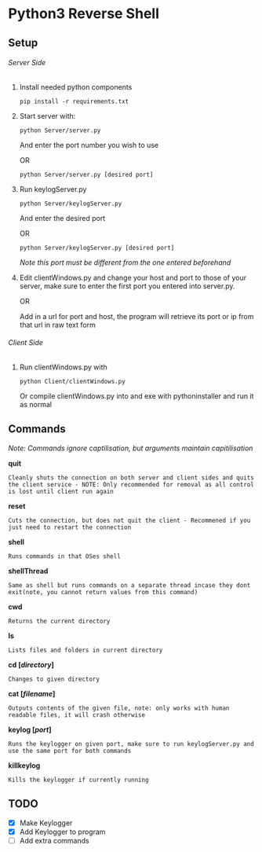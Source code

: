 # Python3 Reverse Shell

## Setup

###### Server Side
1. Install needed python components
	```
	pip install -r requirements.txt
	```

2. Start server with:
	```
	python Server/server.py
	```
	And enter the port number you wish to use

	OR

	```
	python Server/server.py [desired port]
	```

3. Run keylogServer.py
	```
	python Server/keylogServer.py
	```

	And enter the desired port

	OR

	```
	python Server/keylogServer.py [desired port]
	```
	*Note this port must be different from the one entered beforehand*

4. Edit clientWindows.py and change your host and port to those of your server, make sure to enter the first port you entered into server.py.
	
	OR

	Add in a url for port and host, the program will retrieve its port or ip from that url in raw text form

###### Client Side
1. Run clientWindows.py with
	```
	python Client/clientWindows.py
	```
	Or compile clientWindows.py into and exe with pythoninstaller and run it as normal

## Commands
*Note: Commands ignore captilisation, but arguments maintain capitilisation*

**quit**

	Cleanly shuts the connection on both server and client sides and quits the client service - NOTE: Only recommended for removal as all control is lost until client run again

**reset**
	
	Cuts the connection, but does not quit the client - Recommened if you just need to restart the connection


**shell**

	Runs commands in that OSes shell


**shellThread**

	Same as shell but runs commands on a separate thread incase they dont exit(note, you cannot return values from this command)


**cwd**

	Returns the current directory


**ls**

	Lists files and folders in current directory


**cd [*directory*]**

	Changes to given directory


**cat [*filename*]**

	Outputs contents of the given file, note: only works with human readable files, it will crash otherwise


**keylog [*port*]**

	Runs the keylogger on given port, make sure to run keylogServer.py and use the same port for both commands


**killkeylog**

	Kills the keylogger if currently running


## TODO
 - [X] Make Keylogger
 - [X] Add Keylogger to program
 - [ ] Add extra commands